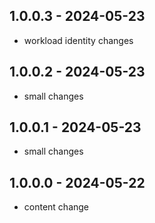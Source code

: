## 1.0.0.3 - 2024-05-23

- workload identity changes             

## 1.0.0.2 - 2024-05-23

- small changes 

## 1.0.0.1 - 2024-05-23

- small changes   

## 1.0.0.0 - 2024-05-22

- content change         

